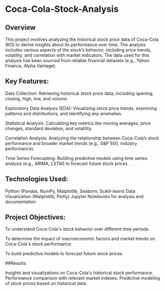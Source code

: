 # Coca-Cola-Stock-Analysis

## Overview

This project involves analyzing the historical stock price data of Coca-Cola (KO) to derive insights about its performance over time. 
The analysis includes various aspects of the stock’s behavior, including price trends, volatility, and correlation with market indicators. The data used for this analysis has been sourced from reliable financial datasets (e.g., Yahoo Finance, Alpha Vantage).

## Key Features:

Data Collection: Retrieving historical stock price data, including opening, closing, high, low, and volume.

Exploratory Data Analysis (EDA): Visualizing stock price trends, examining patterns and distributions, and identifying any anomalies.

Statistical Analysis: Calculating key metrics like moving averages, price changes, standard deviation, and volatility.

Correlation Analysis: Analyzing the relationship between Coca-Cola’s stock performance and broader market trends (e.g., S&P 500, industry performance).

Time Series Forecasting: Building predictive models using time series analysis (e.g., ARIMA, LSTM) to forecast future stock prices.

## Technologies Used:

Python (Pandas, NumPy, Matplotlib, Seaborn, Scikit-learn)
Data Visualization (Matplotlib, Plotly)
Jupyter Notebooks for analysis and documentation

## Project Objectives:

To understand Coca-Cola's stock behavior over different time periods.

To determine the impact of macroeconomic factors and market trends on Coca-Cola's stock performance.

To build predictive models to forecast future stock prices.

##Results:

Insights and visualizations on Coca-Cola's historical stock performance.
Performance comparison with relevant market indexes.
Predictive modeling of stock prices based on historical data.
